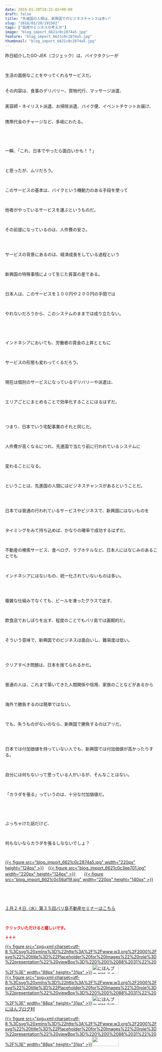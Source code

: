 ```yaml
---
date: 2018-01-20T19:25:02+09:00
draft: false
title: "先進国の人間は、新興国でのビジネスチャンスは多い"
slug: "2018/01/20/192502"
tags: ["投資やビジネスの考え方"]
image: "blog_import_6621c0c2874a5.jpg"
feature: "blog_import_6621c0c2874a5.jpg"
thumbnail: "blog_import_6621c0c2874a5.jpg"
---
```

<p>昨日紹介したGO-JEK（ゴジェック）は、バイクタクシーが</p><p> </p><p>生活の面倒なことをやってくれるサービスだ。</p><p><br/>その内容は、食事のデリバリー、買物代行、マッサージ派遣、</p><p><br/>美容師・ネイリスト派遣、お掃除派遣、バイク便、イベントチケットお届け、</p><p><br/>携帯代金のチャージなど、多岐にわたる。</p><p> </p><p> </p><p>一瞬、「これ、日本でやったら面白いかも！？」</p><p> </p><p>と思ったが、ムリだろう。</p><p> </p><p>このサービスの基本は、バイクという機動力のある手段を使って</p><p> </p><p>他者がやっているサービスを運ぶというものだ。</p><p> </p><p>その前提になっているのは、人件費の安さ。</p><p> </p><p><br/>サービスの背景にあるのは、経済成長をしている過程という</p><p> </p><p>新興国の特殊事情によって生じた貧富の差である。</p><p> </p><p>日本人は、このサービスを１００円や２００円の手間では</p><p> </p><p>やれないだろうから、このシステムのままでは成り立たない。</p><p> </p><p> </p><p>インドネシアにおいても、労働者の賃金の上昇とともに</p><p> </p><p>サービスの形態も変わってくるだろう。</p><p> </p><p>現在は個別のサービスになっているデリバリーや派遣は、</p><p> </p><p>エリアごとにまとめることで効率化することにはるはずだ。</p><p> </p><p><br/>つまり、日本でいう宅配事業のそれと同じだ。</p><p> </p><p>人件費が高くなるにつれ、先進国で当たり前に行われているシステムに</p><p> </p><p>変わることになる。</p><p> </p><p>ということは、先進国の人間にはビジネスチャンスがあるということだ。</p><p> </p><p><br/>日本では普通の行われているサービスやビジネスで、新興国にはないものを</p><p> </p><p>タイミングをみて持ち込めば、かなりの確率で成功するはずだ。</p><p> </p><p>不動産の検索サービス、食べログ、ラブホテルなど、日本人にはなじみのあることでも</p><p> </p><p>インドネシアにはないもの、統一化されていないものは多い。</p><p> </p><p><br/>複雑な仕組みでなくても、ビールを凍ったグラスで出す、</p><p> </p><p>飲食店でおしぼりを出す、程度のことでもバリ島では画期的だ。</p><p> </p><p>そういう意味で、新興国でのビジネスは面白いし、難易度は低い。</p><p> </p><p><br/>クリアすべき問題は、日本を捨てられるかだ。</p><p> </p><p>普通の人は、これまで築いてきた人間関係や信用、家族のことなどがあるから</p><p> </p><p>海外で勝負するのは簡単ではない。</p><p> </p><p>でも、失うものがないのなら、新興国で勝負するのはアリだ。</p><p> </p><p><br/>日本では付加価値を持っていない人でも、新興国では付加価値が高かったりする。</p><p> </p><p>自分には何もないって思っている人がいるが、そんなことはない。</p><p> </p><p>「カラダを張る」っていうのは、十分な付加価値だ。</p><p> </p><p> </p><p>ぶっちゃけた話だけど、</p><p> </p><p>何もないならカラダを張るしなないでしょ？</p><p> </p><p><a href="blog_import_6621c0c2874a5.jpg">{{< figure src="blog_import_6621c0c2874a5.jpg" width="220px" height="124px" >}}</a>　<a href="blog_import_6621c0c3ee701.jpg">{{< figure src="blog_import_6621c0c3ee701.jpg" width="220px" height="124px" >}}</a>　　<a href="blog_import_6621c0c56af19.jpg">{{< figure src="blog_import_6621c0c56af19.jpg" width="220px" height="140px" >}}</a></p><p> </p><p> </p><p><a href="iin.co.jp" target="_blank">１月２４日（水）第３５回バリ島不動産セミナーはこちら</a></p><p> </p><p><font color="#ff0000" size="2"><strong>クリックいただけると嬉しいです。</strong></font></p><p><font color="#ff0000" size="2"><strong>↓↓↓</strong></font></p><p><a href="ranking.html?p_cid=01260127" id="&amp;blogmura_banner" target="_blank">{{< figure src="svg+xml;charset=utf-8,%3Csvg%20xmlns%3D%22http%3A%2F%2Fwww.w3.org%2F2000%2Fsvg%22%20title%3D%22Placeholder%20for%20Images%22%20role%3D%22presentation%22%20viewBox%3D%220%200%2088%2031%22%20%2F%3E" width="88px" height="31px" >}}<noscript><img alt="にほんブログ村 その他生活ブログ 不動産投資へ" border="0" height="31" src="https://img-proxy.blog-video.jp/images?url=http%3A%2F%2Flife.blogmura.com%2Fhudousantoushi%2Fimg%2Fhudousantoushi88_31.gif" width="88"></noscript></a><br/><a href="ranking.html?p_cid=01260127" target="_blank">{{< figure src="svg+xml;charset=utf-8,%3Csvg%20xmlns%3D%22http%3A%2F%2Fwww.w3.org%2F2000%2Fsvg%22%20title%3D%22Placeholder%20for%20Images%22%20role%3D%22presentation%22%20viewBox%3D%220%200%2088%2031%22%20%2F%3E" width="88px" height="31px" >}}<noscript><img alt="にほんブログ村 海外生活ブログ バリ島情報へ" border="0" height="31" src="https://img-proxy.blog-video.jp/images?url=http%3A%2F%2Foverseas.blogmura.com%2Fbali%2Fimg%2Fbali88_31.gif" width="88"></noscript></a><br/><a href="ranking.html?p_cid=01260127" target="_blank">にほんブログ村</a></p><p><a href="link.php?1804582" title="人気ブログランキングへ">{{< figure src="svg+xml;charset=utf-8,%3Csvg%20xmlns%3D%22http%3A%2F%2Fwww.w3.org%2F2000%2Fsvg%22%20title%3D%22Placeholder%20for%20Images%22%20role%3D%22presentation%22%20viewBox%3D%220%200%2088%2031%22%20%2F%3E" width="88px" height="31px" >}}<noscript><img border="0" height="31" src="https://blog.with2.net/img/banner/banner_22.gif" width="88"></noscript></a></p><p> </p>

